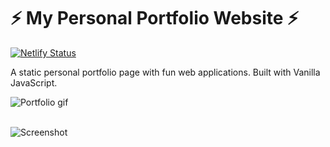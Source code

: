 # :zap: My Personal Portfolio Website :zap: ##

[![Netlify Status](https://api.netlify.com/api/v1/badges/c1da5be2-c2e1-4849-bc15-466a7b2fe097/deploy-status)](https://app.netlify.com/sites/frosty-ritchie-db83e8/deploys)

A static personal portfolio page with fun web applications. Built with Vanilla JavaScript. 

![Portfolio gif](https://i.ibb.co/XYP4ydh/portfolio.gif)


\
![Screenshot](https://i.ibb.co/WxPXsmc/Capture.png)
